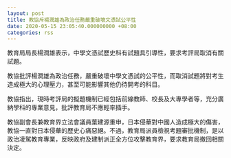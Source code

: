 ```yaml
---
layout: post
title: 教協斥楊潤雄為政治任務嚴重破壞文憑試公平性
date: 2020-05-15 23:05:40.000000000 +08:00
categories: rss
---
```


教育局局長楊潤雄表示，中學文憑試歷史科有試題具引導性，要求考評局取消有關試題。

教協批評楊潤雄為政治任務，嚴重破壞中學文憑試的公平性，而取消試題將對考生造成極大的心理壓力，甚至可能影響其他仍待開考的科目。

教協指出，現時考評局的擬題機制已經包括前線教師、校長及大專學者等，充分廣納學科的專業意見，批評教育局不應輕率插手。

教協副會長兼教育界立法會議員葉建源重申，日本侵華對中國人造成極大的傷害，教協一直對日本侵華的歷史心痛惡絕。不過，教育局派員檢視考題審批機制，是以政治凌駕教育專業，反映政府及建制派正全方位攻擊教育界，要求教育局撤回相關決定。
